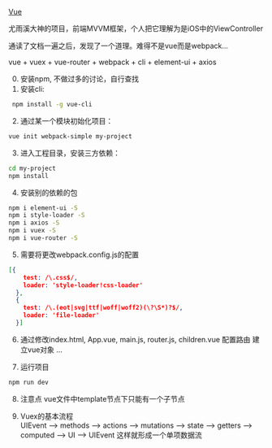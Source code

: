 [Vue](https://cn.vuejs.org/)

尤雨溪大神的项目，前端MVVM框架，个人把它理解为是iOS中的ViewController

通读了文档一遍之后，发现了一个道理。难得不是vue而是webpack...

vue + vuex + vue-router + webpack + cli + element-ui + axios

0. 安装npm, 不做过多的讨论，自行查找
1. 安装cli: 
```bash
 npm install -g vue-cli
```
2. 通过某一个模块初始化项目：
```bash
vue init webpack-simple my-project
```
3. 进入工程目录，安装三方依赖：
```bash
cd my-project
npm install
```
4. 安装别的依赖的包
```bash
npm i element-ui -S
npm i style-loader -S
npm i axios -S
npm i vuex -S
npm i vue-router -S
```
5. 需要将更改webpack.config.js的配置
```json
[{
    test: /\.css$/,
    loader: 'style-loader!css-loader'
  },
  {
    test: /\.(eot|svg|ttf|woff|woff2)(\?\S*)?$/,
    loader: 'file-loader'
  }]
```

6. 通过修改index.html, App.vue, main.js, router.js, children.vue
配置路由
建立vue对象
...

7. 运行项目
```bash
npm run dev
```

8. 注意点 vue文件中template节点下只能有一个子节点

9. Vuex的基本流程  
        UIEvent 
        --> methods 
        --> actions 
        --> mutations 
        --> state 
        --> getters 
        --> computed 
        --> UI 
        --> UIEvent
这样就形成一个单项数据流